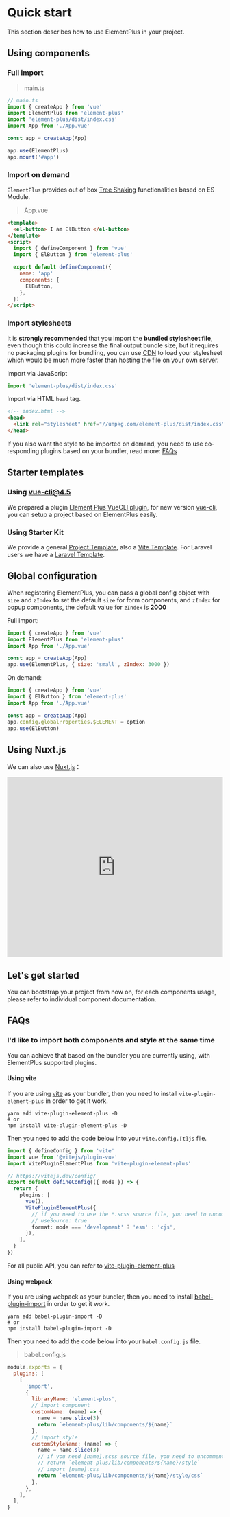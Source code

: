 # Quick start

This section describes how to use ElementPlus in your project.

## Using components

### Full import

> main.ts

```typescript
// main.ts
import { createApp } from 'vue'
import ElementPlus from 'element-plus'
import 'element-plus/dist/index.css'
import App from './App.vue'

const app = createApp(App)

app.use(ElementPlus)
app.mount('#app')
```

### Import on demand

`ElementPlus` provides out of box [Tree Shaking](https://webpack.js.org/guides/tree-shaking/)
functionalities based on ES Module.

> App.vue

```html
<template>
  <el-button> I am ElButton </el-button>
</template>
<script>
  import { defineComponent } from 'vue'
  import { ElButton } from 'element-plus'

  export default defineComponent({
    name: 'app'
    components: {
      ElButton,
    },
  })
</script>
```

### Import stylesheets

It is **strongly recommended** that you import the **bundled stylesheet file**, even
though this could increase the final output bundle size, but it requires no
packaging plugins for bundling, you can use
[CDN](https://www.cloudflare.com/learning/cdn/what-is-a-cdn/) to load your stylesheet
which would be much more faster than hosting the file on your own server.

Import via JavaScript

```typescript
import 'element-plus/dist/index.css'
```

Import via HTML `head` tag.

```html
<!-- index.html -->
<head>
  <link rel="stylesheet" href="//unpkg.com/element-plus/dist/index.css" />
</head>
```

If you also want the style to be imported on demand, you need to use co-responding
plugins based on your bundler, read more: [FAQs](/#/en-US/component/quickstart#faqs)

## Starter templates

### Using vue-cli@4.5

We prepared a plugin [Element Plus VueCLI plugin](https://github.com/element-plus/vue-cli-plugin-element-plus),
for new version [vue-cli](https://cli.vuejs.org/), you can setup a project based
on ElementPlus easily.

### Using Starter Kit

We provide a general [Project Template](https://github.com/element-plus/element-plus-starter),
also a [Vite Template](https://github.com/element-plus/element-plus-vite-starter).
For Laravel users we have a [Laravel Template](https://github.com/element-plus/element-plus-in-laravel-starter).

## Global configuration

When registering ElementPlus, you can pass a global config object with `size` and
`zIndex` to set the default `size` for form components, and `zIndex` for
popup components, the default value for `zIndex` is **2000**

Full import:

```js
import { createApp } from 'vue'
import ElementPlus from 'element-plus'
import App from './App.vue'

const app = createApp(App)
app.use(ElementPlus, { size: 'small', zIndex: 3000 })
```

On demand:

```js
import { createApp } from 'vue'
import { ElButton } from 'element-plus'
import App from './App.vue'

const app = createApp(App)
app.config.globalProperties.$ELEMENT = option
app.use(ElButton)
```

## Using Nuxt.js

We can also use [Nuxt.js](https://nuxtjs.org)：

<div class="glitch-embed-wrap" style="height: 420px; width: 100%;">
  <iframe src="https://glitch.com/embed/#!/embed/nuxt-with-element?path=nuxt.config.js&previewSize=0&attributionHidden=true" alt="nuxt-with-element on glitch" style="height: 100%; width: 100%; border: 0;"></iframe>
</div>

## Let's get started

You can bootstrap your project from now on, for each components usage, please
refer to individual component documentation.

## FAQs

### I'd like to import both components and style at the same time

You can achieve that based on the bundler you are currently using, with
ElementPlus supported plugins.

#### Using vite

If you are using [vite](https://vitejs.dev) as your bundler, then you need to install
`vite-plugin-element-plus` in order to get it work.

```shell
yarn add vite-plugin-element-plus -D
# or
npm install vite-plugin-element-plus -D
```

Then you need to add the code below into your `vite.config.[t]js` file.

```typescript
import { defineConfig } from 'vite'
import vue from '@vitejs/plugin-vue'
import VitePluginElementPlus from 'vite-plugin-element-plus'

// https://vitejs.dev/config/
export default defineConfig(({ mode }) => {
  return {
    plugins: [
      vue(),
      VitePluginElementPlus({
        // if you need to use the *.scss source file, you need to uncomment this comment
        // useSource: true
        format: mode === 'development' ? 'esm' : 'cjs',
      }),
    ],
  }
})
```

For all public API, you can refer to [vite-plugin-element-plus](https://github.com/element-plus/vite-plugin-element-plus)

#### Using webpack

If you are using webpack as your bundler, then you need to install
[babel-plugin-import](https://github.com/ant-design/babel-plugin-import) in
order to get it work.

```shell
yarn add babel-plugin-import -D
# or
npm install babel-plugin-import -D
```

Then you need to add the code below into your `babel.config.js` file.

> babel.config.js

```javascript
module.exports = {
  plugins: [
    [
      'import',
      {
        libraryName: 'element-plus',
        // import component
        customName: (name) => {
          name = name.slice(3)
          return `element-plus/lib/components/${name}`
        },
        // import style
        customStyleName: (name) => {
          name = name.slice(3)
          // if you need [name].scss source file, you need to uncomment this line
          // return `element-plus/lib/components/${name}/style`
          // import [name].css
          return `element-plus/lib/components/${name}/style/css`
        },
      },
    ],
  ],
}
```

